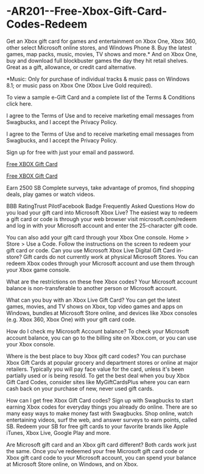 # -AR201--Free-Xbox-Gift-Card-Codes-Redeem
Get an Xbox gift card for games and entertainment on Xbox One, Xbox 360, other select Microsoft online stores, and Windows Phone 8. Buy the latest games, map packs, music, movies, TV shows and more.* And on Xbox One, buy and download full blockbuster games the day they hit retail shelves. Great as a gift, allowance, or credit card alternative.

*Music: Only for purchase of individual tracks & music pass on Windows 8.1; or music pass on Xbox One (Xbox Live Gold required).

To view a sample e-Gift Card and a complete list of the Terms & Conditions click here.

I agree to the Terms of Use and to receive marketing email messages from Swagbucks, and I accept the Privacy Policy.

I agree to the Terms of Use and to receive marketing email messages from Swagbucks, and I accept the Privacy Policy.

Sign up for free with just your email and password.

[Free XBOX Gift Card](https://offersfrog.com/xbox-gift-card)

[Free XBOX Gift Card](https://offersfrog.com/xbox-gift-card)

Earn 2500 SB
Complete surveys, take advantage of promos, find shopping deals, play games or watch videos.

BBB RatingTrust PilotFacebook Badge
Frequently Asked Questions
How do you load your gift card into Microsoft Xbox Live?
The easiest way to redeem a gift card or code is through your web browser visit microsoft.com/redeem and log in with your Microsoft account and enter the 25-character gift code.

You can also add your gift card through your Xbox One console. Home > Store > Use a Code. Follow the instructions on the screen to redeem your gift card or code.
Can you use Microsoft Xbox Live Digital Gift Card in-store?
Gift cards do not currently work at physical Microsoft Stores. You can redeem Xbox codes through your Microsoft account and use them through your Xbox game console.

What are the restrictions on these free Xbox codes?
Your Microsoft account balance is non-transferable to another person or Microsoft account.

What can you buy with an Xbox Live Gift Card?
You can get the latest games, movies, and TV shows on Xbox, top video games and apps on Windows, bundles at Microsoft Store online, and devices like Xbox consoles (e.g. Xbox 360, Xbox One) with your gift card code.


How do I check my Microsoft Account balance?
To check your Microsoft account balance, you can go to the billing site on Xbox.com, or you can use your Xbox console.


Where is the best place to buy Xbox gift card codes?
You can purchase Xbox Gift Cards at popular grocery and department stores or online at major retailers. Typically you will pay face value for the card, unless it's been partially used or is being resold. To get the best deal when you buy Xbox Gift Card Codes, consider sites like MyGiftCardsPlus where you can earn cash back on your purchase of new, never used gift cards.


How can I get free Xbox Gift Card codes?
Sign up with Swagbucks to start earning Xbox codes for everyday things you already do online. There are so many easy ways to make money fast with Swagbucks. Shop online, watch entertaining videos, surf the web, and answer surveys to earn points, called SB. Redeem your SB for free gift cards to your favorite brands like Apple iTunes, Xbox Live, Google Play and more.


Are Microsoft gift card and an Xbox gift card different?
Both cards work just the same. Once you’ve redeemed your free Microsoft gift card code or Xbox gift card code to your Microsoft account, you can spend your balance at Microsoft Store online, on Windows, and on Xbox.
